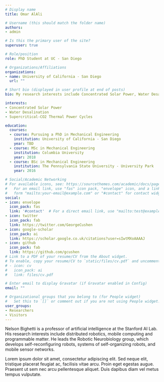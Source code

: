 ```yaml
---
# Display name
title: Omar AlAli

# Username (this should match the folder name)
authors:
- admin

# Is this the primary user of the site?
superuser: true

# Role/position
role: PhD Student at UC - San Diego

# Organizations/Affiliations
organizations:
- name: University of California - San Diego
  url: ""

# Short bio (displayed in user profile at end of posts)
bio: My research interests include Concentrated Solar Power, Water Desalination, and Supercritical-CO2 Thermal Power Cycles

interests:
- Concentrated Solar Power
- Water Desalination
- Supercritical-CO2 Thermal Power Cycles

education:
  courses:
  - course: Pursuing a PhD in Mechanical Engineering
    institution: University of California - San Diego
    year: TBD
  - course: MSc in Mechanical Engineering
    institution: Columbia University 
    year: 2018
  - course: BSc in Mechanical Engineering
    institution: The Pennsylvania State University - University Park
    year: 2016

# Social/Academic Networking
# For available icons, see: https://sourcethemes.com/academic/docs/page-builder/#icons
#   For an email link, use "fas" icon pack, "envelope" icon, and a link in the
#   form "mailto:your-email@example.com" or "#contact" for contact widget.
social:
- icon: envelope
  icon_pack: fas
  link: '#contact'  # For a direct email link, use "mailto:test@example.org".
- icon: twitter
  icon_pack: fab
  link: https://twitter.com/GeorgeCushen
- icon: google-scholar
  icon_pack: ai
  link: https://scholar.google.co.uk/citations?user=sIwtMXoAAAAJ
- icon: github
  icon_pack: fab
  link: https://github.com/gcushen
# Link to a PDF of your resume/CV from the About widget.
# To enable, copy your resume/CV to `static/files/cv.pdf` and uncomment the lines below.
# - icon: cv
#   icon_pack: ai
#   link: files/cv.pdf

# Enter email to display Gravatar (if Gravatar enabled in Config)
email: ""

# Organizational groups that you belong to (for People widget)
#   Set this to `[]` or comment out if you are not using People widget.
user_groups:
- Researchers
- Visitors
---
```


Nelson Bighetti is a professor of artificial intelligence at the Stanford AI Lab. His research interests include distributed robotics, mobile computing and programmable matter. He leads the Robotic Neurobiology group, which develops self-reconfiguring robots, systems of self-organizing robots, and mobile sensor networks.

Lorem ipsum dolor sit amet, consectetur adipiscing elit. Sed neque elit, tristique placerat feugiat ac, facilisis vitae arcu. Proin eget egestas augue. Praesent ut sem nec arcu pellentesque aliquet. Duis dapibus diam vel metus tempus vulputate.

